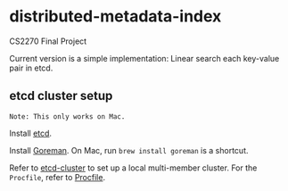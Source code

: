 # distributed-metadata-index
CS2270 Final Project

Current version is a simple implementation: Linear search each key-value pair in etcd.

## etcd cluster setup

`Note: This only works on Mac.`

Install [etcd](https://github.com/etcd-io/etcd/releases/).

Install [Goreman](https://github.com/mattn/goreman). On Mac, run `brew install goreman` is a shortcut.

Refer to [etcd-cluster](https://etcd.io/docs/v3.4/dev-guide/local_cluster/) to set up a local multi-member cluster. For the `Procfile`, refer to [Procfile](https://github.com/etcd-io/etcd/blob/main/Procfile).